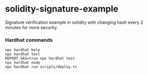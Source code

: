 # solidity-signature-example

Signature verification example in solidity with changing hash every 2 minutes for more security.

### Hardhat commands

```shell
npx hardhat help
npx hardhat test
REPORT_GAS=true npx hardhat test
npx hardhat node
npx hardhat run scripts/deploy.ts
```
